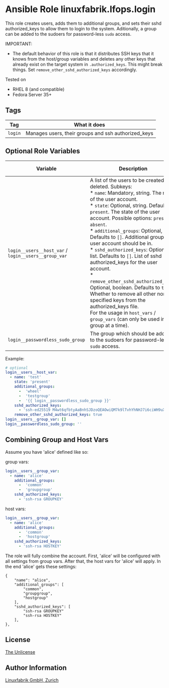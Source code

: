 # Ansible Role linuxfabrik.lfops.login

This role creates users, adds them to additional groups, and sets their sshd authorized_keys to allow them to login to the system.
Aditionally, a group can be added to the sudoers for password-less `sudo` access.

IMPORTANT:

* The default behavior of this role is that it distributes SSH keys that it knows from the host/group variables and deletes any other keys that already exist on the target system in `.authorized_keys`. This might break things. Set `remove_other_sshd_authorized_keys` accordingly.

Tested on

* RHEL 8 (and compatible)
* Fedora Server 35+


## Tags

| Tag     | What it does                                        |
| ---     | ------------                                        |
| `login` | Manages users, their groups and ssh authorized_keys |


## Optional Role Variables

| Variable | Description | Default Value |
| -------- | ----------- | ------------- |
| `login__users__host_var` /<br> `login__users__group_var` | A list of the users to be created or deleted. Subkeys:<br> * `name`: Mandatory, string. The name of the user account.<br> * `state`: Optional, string. Defaults to `present`. The state of the user account. Possible options: `present`, `absent`.<br> * `additional_groups`: Optional, list. Defaults to `[]`. Additional groups the user account should be in.<br> * `sshd_authorized_keys`: Optional, list. Defaults to `[]`. List of sshd authorized_keys for the user account.<br> * `remove_other_sshd_authorized_keys`: Optional, boolean. Defaults to `true`. Whether to remove all other non-specified keys from the authorized_keys file.<br>For the usage in `host_vars` / `group_vars` (can only be used in one group at a time). | `[]` |
| `login__passwordless_sudo_group` | The group which should be added to the sudoers for password-less `sudo` access. | `''` |

Example:
```yaml
# optional
login__users__host_var:
  - name: 'test'
    state: 'present'
    additional_groups:
      -  'wheel'
      -  'testgroup'
      -  '{{ login__passwordless_sudo_group }}'
    sshd_authorized_keys:
      - 'ssh-ed25519 M4wt6qfbtyAaBnhSJDzoQEAOwiQM7k9lTvhYhNHJ7i6ciWH9uXJlbpbDF4Wv5lSr8t1maY test@example.com'
    remove_other_sshd_authorized_keys: true
login__users__group_var: []
login__passwordless_sudo_group: ''
```


## Combining Group and Host Vars

Assume you have 'alice' defined like so:

group vars:
```yaml
login__users__group_var:
  - name: 'alice'
    additional_groups:
      -  'common'
      -  'groupgroup'
    sshd_authorized_keys:
      - 'ssh-rsa GROUPKEY'
```

host vars:
```yaml
login__users__group_var:
  - name: 'alice'
    additional_groups:
      -  'common'
      -  'hostgroup'
    sshd_authorized_keys:
      - 'ssh-rsa HOSTKEY'
```

The role will fully combine the account. First, 'alice' will be configured with all settings from group vars. After that, the host vars for 'alice' will apply. In the end 'alice' gets these settings:
```
{
    "name": "alice",
    "additional_groups": [
        "common",
        "groupgroup",
        "hostgroup"
    ],
    "sshd_authorized_keys": [
        "ssh-rsa GROUPKEY"
        "ssh-rsa HOSTKEY"
    ],
},
```


## License

[The Unlicense](https://unlicense.org/)


## Author Information

[Linuxfabrik GmbH, Zurich](https://www.linuxfabrik.ch)
